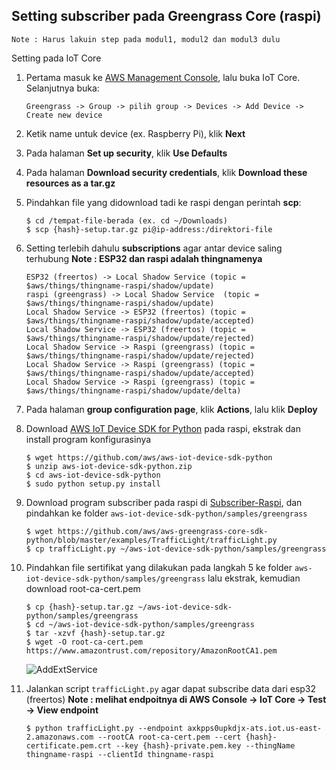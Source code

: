 ## Setting subscriber pada Greengrass Core (raspi)

```Note : Harus lakuin step pada modul1, modul2 dan modul3 dulu```

Setting pada IoT Core
1. Pertama masuk ke [AWS Management Console](https://console.aws.amazon.com/), lalu buka IoT Core. Selanjutnya buka:

	```
	Greengrass -> Group -> pilih group -> Devices -> Add Device -> Create new device
	```

2. Ketik name untuk device (ex. Raspberry Pi), klik <b>Next</b>

3. Pada halaman <b>Set up security</b>, klik <b>Use Defaults</b>

4. Pada halaman <b>Download security credentials</b>, klik <b>Download these resources as a tar.gz</b>

5. Pindahkan file yang didownload tadi ke raspi dengan perintah <b>scp</b>:

	```
	$ cd /tempat-file-berada (ex. cd ~/Downloads) 
	$ scp {hash}-setup.tar.gz pi@ip-address:/direktori-file
	```

6. Setting terlebih dahulu <b>subscriptions</b> agar antar device saling terhubung
<b>Note : ESP32 dan raspi adalah thingnamenya</b>

	```
	ESP32 (freertos) -> Local Shadow Service (topic = $aws/things/thingname-raspi/shadow/update)
	raspi (greengrass) -> Local Shadow Service  (topic = $aws/things/thingname-raspi/shadow/update) 
	Local Shadow Service -> ESP32 (freertos) (topic = $aws/things/thingname-raspi/shadow/update/accepted)
	Local Shadow Service -> ESP32 (freertos) (topic = $aws/things/thingname-raspi/shadow/update/rejected)
	Local Shadow Service -> Raspi (greengrass) (topic = $aws/things/thingname-raspi/shadow/update/rejected)
	Local Shadow Service -> Raspi (greengrass) (topic = $aws/things/thingname-raspi/shadow/update/accepted)
	Local Shadow Service -> Raspi (greengrass) (topic = $aws/things/thingname-raspi/shadow/update/delta)
	```

7. Pada halaman <b>group configuration page</b>, klik <b>Actions</b>, lalu klik <b>Deploy</b>

8. Download [AWS IoT Device SDK for Python](https://github.com/aws/aws-iot-device-sdk-python) pada raspi, ekstrak dan install program konfigurasinya

	```
	$ wget https://github.com/aws/aws-iot-device-sdk-python
	$ unzip aws-iot-device-sdk-python.zip
	$ cd aws-iot-device-sdk-python
	$ sudo python setup.py install 
	```

9. Download program subscriber pada raspi di [Subscriber-Raspi](https://github.com/aws/aws-greengrass-core-sdk-python/blob/master/examples/TrafficLight/trafficLight.py), dan pindahkan ke folder ```aws-iot-device-sdk-python/samples/greengrass```

	```
	$ wget https://github.com/aws/aws-greengrass-core-sdk-python/blob/master/examples/TrafficLight/trafficLight.py
	$ cp trafficLight.py ~/aws-iot-device-sdk-python/samples/greengrass
	```

10. Pindahkan file sertifikat yang dilakukan pada langkah 5 ke folder ```aws-iot-device-sdk-python/samples/greengrass``` lalu ekstrak, kemudian download root-ca-cert.pem

	```
	$ cp {hash}-setup.tar.gz ~/aws-iot-device-sdk-python/samples/greengrass
	$ cd ~/aws-iot-device-sdk-python/samples/greengrass
	$ tar -xzvf {hash}-setup.tar.gz
	$ wget -O root-ca-cert.pem https://www.amazontrust.com/repository/AmazonRootCA1.pem
	```
  	![AddExtService](images/greengrass_directory.png)
11. Jalankan script ```trafficLight.py``` agar dapat subscribe data dari esp32 (freertos)
<b>Note : melihat endpoitnya di AWS Console -> IoT Core -> Test -> View endpoint</b>  

	```
	$ python trafficLight.py --endpoint axkpps0upkdjx-ats.iot.us-east-2.amazonaws.com --rootCA root-ca-cert.pem --cert {hash}-certificate.pem.crt --key {hash}-private.pem.key --thingName thingname-raspi --clientId thingname-raspi
	```
